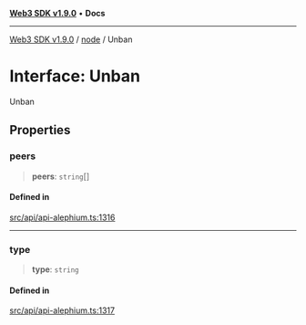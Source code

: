 [**Web3 SDK v1.9.0**](../../../README.md) • **Docs**

***

[Web3 SDK v1.9.0](../../../globals.md) / [node](../README.md) / Unban

# Interface: Unban

Unban

## Properties

### peers

> **peers**: `string`[]

#### Defined in

[src/api/api-alephium.ts:1316](https://github.com/Mystic-Nayy/alephium-web3/blob/ee41f5e0e7d7fb0b155fe62f05b2ac03772895ca/packages/web3/src/api/api-alephium.ts#L1316)

***

### type

> **type**: `string`

#### Defined in

[src/api/api-alephium.ts:1317](https://github.com/Mystic-Nayy/alephium-web3/blob/ee41f5e0e7d7fb0b155fe62f05b2ac03772895ca/packages/web3/src/api/api-alephium.ts#L1317)
